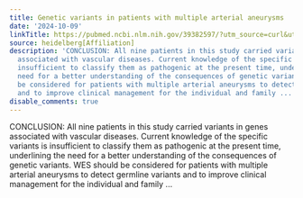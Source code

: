 ```yaml
---
title: Genetic variants in patients with multiple arterial aneurysms
date: '2024-10-09'
linkTitle: https://pubmed.ncbi.nlm.nih.gov/39382597/?utm_source=curl&utm_medium=rss&utm_campaign=pubmed-2&utm_content=1FakS-2QOkCT8HsMOQP1bCRQ4YzyumYOmxmF0moLsQ3dFB1E9V&fc=20220326224207&ff=20241009193154&v=2.18.0.post9+e462414
source: heidelberg[Affiliation]
description: 'CONCLUSION: All nine patients in this study carried variants in genes
  associated with vascular diseases. Current knowledge of the specific variants is
  insufficient to classify them as pathogenic at the present time, underlining the
  need for a better understanding of the consequences of genetic variants. WES should
  be considered for patients with multiple arterial aneurysms to detect germline variants
  and to improve clinical management for the individual and family ...'
disable_comments: true
---
```

CONCLUSION: All nine patients in this study carried variants in genes associated with vascular diseases. Current knowledge of the specific variants is insufficient to classify them as pathogenic at the present time, underlining the need for a better understanding of the consequences of genetic variants. WES should be considered for patients with multiple arterial aneurysms to detect germline variants and to improve clinical management for the individual and family ...
